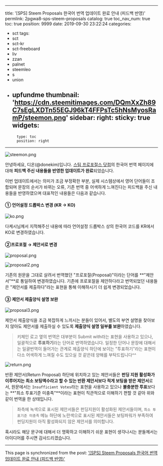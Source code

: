 
---
title: '[SPS] Steem Proposals 한국어 번역 업데이트 완료 안내 (피드백 반영)'
permlink: 2pgwa8-sps-steem-proposals
catalog: true
toc_nav_num: true
toc: true
position: 9999
date: 2019-09-30 23:22:24
categories:
- sct
tags:
- sct
- sct-kr
- sct-freeboard
- liv
- zzan
- palnet
- steemleo
- s
- union
- upfundme
thumbnail: 'https://cdn.steemitimages.com/DQmXxZh89C7sEgLXDTn55EGJ96kT4FFPsTc5hNsMyosRamP/steemon.png'
sidebar:
    right:
        sticky: true
widgets:
    -
        type: toc
        position: right
---


![steemon.png](https://cdn.steemitimages.com/DQmXxZh89C7sEgLXDTn55EGJ96kT4FFPsTc5hNsMyosRamP/steemon.png)

안녕하세요, 디온(@donekim)입니다. [스팀 프로포절스 닷컴](https://steemproposals.com/)의 한국어 번역 페이지에 대해 **피드백 주신 내용들을 반영한 업데이트가 완료**되었습니다. 

이번 업데이트에서는 의미가 조금 부정확한 부분, 실제 시스템상에서 영어 단어들이 조합되며 문장의 순서가 바뀌는 오류, 기존 번역 중 어색하게 느껴진다는 피드백을 주신 내용들을 반영하였으며 대표적인 내용들은 다음과 같습니다.

#### ① 언어설정 드롭박스 변경 (KR → KO)


![ko.png](https://cdn.steemitimages.com/DQmRWf9AqTWUacHRvBvJdmMhhjeDTT2XHQgz4L9fJ4DTnwQ/ko.png)

다케시님께서 지적해주신 내용에 따라 언어설정 드롭박스 상의 한국어 코드를 KR에서 KO로 변경하였습니다.


#### ②프로포절 → 제안서로 변경

![proposal.png](https://cdn.steemitimages.com/DQmS1NiNyeHmADNRtb1w1ayuom4kkmxU3mUoxzkJvLrBcu9/proposal.png)

![proposal2.png](https://cdn.steemitimages.com/DQmPJUcpHeDZa6pDNvvfU9P8QcgAZRFcJRP4dAyu5eAG2zk/proposal2.png)

기존의 원문을 그대로 살려서 번역했던 "프로포절(Proposal)"이라는 단어를 **"제안서"**로 통일하여 변경하였습니다. 기존에 프로포절을 제안하다라고 번역되었던 내용들은 "제안서를 제출하다"라는 표현을 통해 이해하시기 더 쉽게 변경되었습니다.

#### ③ 제안서 제출양식 설명 보완

![proposal3.png](https://cdn.steemitimages.com/DQmQ1j1hssTam8KHrTk5meKMzZKK4VkcVFj2WiEwhY2mFtf/proposal3.png)

제안서 제출양식을 조금 복잡하게 느끼시는 분들이 있어서, 별도의 부연 설명을 찾아보지 않아도 제안서를 제출하실 수 있도록 **제출양식 설명 일부를 보완**하였습니다.

> 키체인 로고 옆의 번역은 대부분이 Submit with라는 표현을 사용하고 있으나, 일괄적으로 **투표하기**라는 단어로 번역하였습니다. 일정한 단어나 문장에 대해서는 일괄번역이 들어가는 관계로 제출양식 하단에 보이는 "투표하기"라는 표현이 다소 어색하게 느껴질 수도 있으실 것 같은데 양해를 부탁드립니다^^

![return.png](https://cdn.steemitimages.com/DQmcLC72CJMqA3RogzmRyeDeQQzEePayHxPicJoND7t3MVw/return.png)

반환 제안서(Return Proposal) 하단에 위치하고 있는 제안서들은 **펀딩 지원 활성화가 이루어지는 최소 보팅액수라고 할 수 있는 반환 제안서보다 적게 보팅을 받은 제안서**로서, 원문에서는 `Insufficient Votes`라는 표현을 사용하고 있으나 **불충분한 투표**보다는 **"최소 투표기준 미충족"**이라는 표현이 직관적으로 이해하기 편할 것 같아 위와 같이 번역을 한 상태입니다.

> 좌측에 녹색으로 표시된 제안서들은 펀딩지원이 활성화된 제안서들이며, `최소 투표기준 미충족` 메뉴 하단에 노란색으로 표시된 제안서들은 보팅파워가 부족하여 펀딩지원이 아직 활성화되지 않은 제안서를 의미합니다.

혹시라도 해당 문구에 대해서 더 명확하고 이해하기 쉬운 표현이 생각나시는 분들께서는 아이디어를 주시면 감사드리겠습니다.

- - -

This page is synchronized from the post: ['[SPS] Steem Proposals 한국어 번역 업데이트 완료 안내 (피드백 반영)'](https://steemit.com/@donekim/2pgwa8-sps-steem-proposals)
